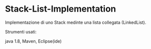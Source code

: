 # Stack-List-Implementation

Implementazione di uno Stack medinte una lista collegata (LinkedList).

Strumenti usati:

java 1.8, Maven, Eclipse(ide)
